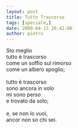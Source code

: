 ```yaml
---
layout: post
title: Tutto Trascorso
tags: [speciale,]
date: 2009-04-13 20:42:00
author: pietro
---
```

Sto meglio<br/>tutto è trascorso<br/>come un soffio sul rimorso<br/>come un albero spoglio;<br/><br/>tutto è trascorso<br/>sono ancora in volo<br/>mi sono perso<br/>e trovato da solo;<br/><br/>e, se non lo vuoi,<br/>ancor non so chi sei.
